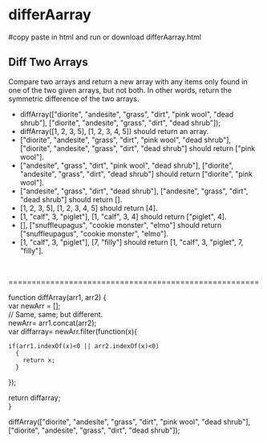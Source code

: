 # differAarray
  
#copy paste in html and run or download differAarray.html

<h2>Diff Two Arrays</h2>

<p>Compare two arrays and return a new array with any items only found in one of the two given arrays, but not both. In other words, return the symmetric difference of the two arrays.</p>

<p>
<ul>
<li>diffArray(["diorite", "andesite", "grass", "dirt", "pink wool", "dead shrub"], ["diorite", "andesite", "grass", "dirt", "dead shrub"]);</li>
<li>diffArray([1, 2, 3, 5], [1, 2, 3, 4, 5]) should return an array.</li>
<li>["diorite", "andesite", "grass", "dirt", "pink wool", "dead shrub"], ["diorite", "andesite", "grass", "dirt", "dead shrub"] should return ["pink wool"].</li>
<li>["andesite", "grass", "dirt", "pink wool", "dead shrub"], ["diorite", "andesite", "grass", "dirt", "dead shrub"] should return ["diorite", "pink wool"].</li>
<li>["andesite", "grass", "dirt", "dead shrub"], ["andesite", "grass", "dirt", "dead shrub"] should return [].</li>
<li>[1, 2, 3, 5], [1, 2, 3, 4, 5] should return [4].</li>
<li>[1, "calf", 3, "piglet"], [1, "calf", 3, 4] should return ["piglet", 4].</li>
<li>[], ["snuffleupagus", "cookie monster", "elmo"] should return ["snuffleupagus", "cookie monster", "elmo"].</li>
<li>[1, "calf", 3, "piglet"], [7, "filly"] should return [1, "calf", 3, "piglet", 7, "filly"].</li>

</ul>
</p><br/>
<p>======================================================</p>  
    
function diffArray(arr1, arr2) {  
  var newArr = [];  
  // Same, same; but different.  
  newArr= arr1.concat(arr2);  
  var diffarray= newArr.filter(function(x){  
      
    if(arr1.indexOf(x)<0 || arr2.indexOf(x)<0)  
      {  
        return x;  
      }  
    
  });  
    
  return diffarray;  
}     
   
diffArray(["diorite", "andesite", "grass", "dirt", "pink wool", "dead shrub"], ["diorite", "andesite", "grass", "dirt", "dead shrub"]);     